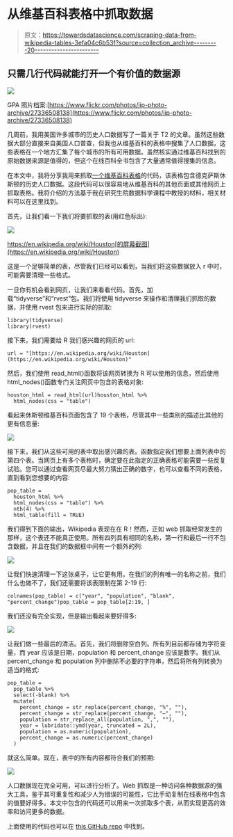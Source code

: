 # 从维基百科表格中抓取数据

> 原文：<https://towardsdatascience.com/scraping-data-from-wikipedia-tables-3efa04c6b53f?source=collection_archive---------20----------------------->

## 只需几行代码就能打开一个有价值的数据源

![](img/4a1e51f6641269a8b1d208c661e6067c.png)

GPA 照片档案:[https://www.flickr.com/photos/iip-photo-archive/27336508138](https://www.flickr.com/photos/iip-photo-archive/27336508138)

几周前，我用美国许多城市的历史人口数据写了一篇关于 T2 的文章。虽然这些数据大部分直接来自美国人口普查，但我也从维基百科的表格中搜集了人口数据，这些表格在一个地方汇集了每个城市的所有可用数据。虽然核实通过维基百科找到的原始数据来源是值得的，但这个在线百科全书包含了大量通常值得搜集的信息。

在本文中，我将分享我用来抓取[一个维基百科表格](https://en.wikipedia.org/wiki/Houston)的代码，该表格包含德克萨斯休斯顿的历史人口数据。这段代码可以很容易地从维基百科的其他页面或其他网页上抓取表格。我将介绍的方法基于我在研究生院数据科学课程中教授的材料，相关材料可以在这里找到。

首先，让我们看一下我们将要抓取的表(用红色标出):

![](img/f5e5c0f95980107fbaf2e3d379b0349b.png)

https://en.wikipedia.org/wiki/Houston[的屏幕截图](https://en.wikipedia.org/wiki/Houston)

这是一个足够简单的表，尽管我们已经可以看到，当我们将这些数据放入 r 中时，可能需要清理一些格式。

一旦你有机会看到网页，让我们来看看代码。首先，加载“tidyverse”和“rvest”包。我们将使用 tidyverse 来操作和清理我们抓取的数据，并使用 rvest 包来进行实际的抓取:

```
library(tidyverse)
library(rvest)
```

接下来，我们需要给 R 我们感兴趣的网页的 url:

```
url = "[https://en.wikipedia.org/wiki/Houston](https://en.wikipedia.org/wiki/Houston)"
```

然后，我们使用 read_html()函数将该网页转换为 R 可以使用的信息，然后使用 html_nodes()函数专门关注网页中包含的表格对象:

```
houston_html = read_html(url)houston_html %>% 
  html_nodes(css = "table")
```

看起来休斯顿维基百科页面包含了 19 个表格，尽管其中一些类别的描述比其他的更有信息量:

![](img/da826866901fae28ae5064def96c2a3f.png)

接下来，我们从这些可用的表中取出感兴趣的表。函数指定我们想要上面列表中的第四个表。当网页上有多个表格时，确定要在此指定的正确表格可能需要一些反复试验。您可以通过查看网页尽最大努力猜出正确的数字，也可以查看不同的表格，直到看到您想要的内容:

```
pop_table = 
  houston_html %>% 
  html_nodes(css = "table") %>% 
  nth(4) %>% 
  html_table(fill = TRUE)
```

我们得到下面的输出，Wikipedia 表现在在 R！然而，正如 web 抓取经常发生的那样，这个表还不能真正使用。所有四列具有相同的名称，第一行和最后一行不包含数据，并且在我们的数据框中间有一个额外的列:

![](img/25257594de9ca56089d1cf4b15fdb5c2.png)

让我们快速清理一下这张桌子，让它更有用。在我们的列有唯一的名称之前，我们什么也做不了，我们还需要将该表限制在第 2-19 行:

```
colnames(pop_table) = c("year", "population", "blank", "percent_change")pop_table = pop_table[2:19, ]
```

我们还没有完全实现，但是输出看起来要好得多:

![](img/717eca475e993ce62d903e737ab98a73.png)

让我们做一些最后的清洁。首先，我们将删除空白列。所有列目前都存储为字符变量，而 year 应该是日期，population 和 percent_change 应该是数字。我们从 percent_change 和 population 列中删除不必要的字符串，然后将所有列转换为适当的格式:

```
pop_table = 
  pop_table %>% 
  select(-blank) %>% 
  mutate(
    percent_change = str_replace(percent_change, "%", ""),
    percent_change = str_replace(percent_change, "—", ""),
    population = str_replace_all(population, ",", ""),
    year = lubridate::ymd(year, truncated = 2L),
    population = as.numeric(population),
    percent_change = as.numeric(percent_change)
  )
```

就这么简单。现在，表中的所有内容都符合我们的预期:

![](img/91aa26159ef11dae7a67f84182383fd7.png)

人口数据现在完全可用，可以进行分析了。Web 抓取是一种访问各种数据源的强大工具，鉴于其可重复性和减少人为错误的可能性，它比手动复制在线表格中包含的值要好得多。本文中包含的代码还可以用来一次抓取多个表，从而实现更高的效率和访问更多的数据。

上面使用的代码也可以在 [this GitHub repo](https://github.com/emilyhalford/scraping_tables) 中找到。